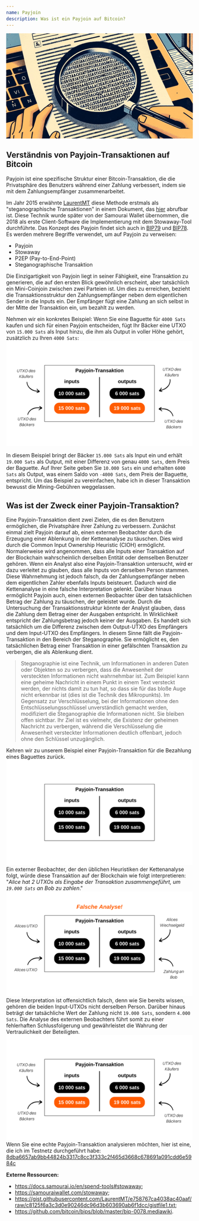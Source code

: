 ```yaml
---
name: Payjoin
description: Was ist ein Payjoin auf Bitcoin?
---
```

![Payjoin-Vorschaubild - Steganographie](assets/cover.jpeg)

## Verständnis von Payjoin-Transaktionen auf Bitcoin

Payjoin ist eine spezifische Struktur einer Bitcoin-Transaktion, die die Privatsphäre des Benutzers während einer Zahlung verbessert, indem sie mit dem Zahlungsempfänger zusammenarbeitet.

Im Jahr 2015 erwähnte [LaurentMT](https://twitter.com/LaurentMT) diese Methode erstmals als "steganographische Transaktionen" in einem Dokument, das [hier](https://gist.githubusercontent.com/LaurentMT/e758767ca4038ac40aaf/raw/c8125f6a3c3d0e90246dc96d3b603690ab6f1dcc/gistfile1.txt) abrufbar ist. Diese Technik wurde später von der Samourai Wallet übernommen, die 2018 als erste Client-Software die Implementierung mit dem Stowaway-Tool durchführte. Das Konzept des Payjoin findet sich auch in [BIP79](https://github.com/bitcoin/bips/blob/master/bip-0079.mediawiki) und [BIP78](https://github.com/bitcoin/bips/blob/master/bip-0078.mediawiki). Es werden mehrere Begriffe verwendet, um auf Payjoin zu verweisen:
- Payjoin
- Stowaway
- P2EP (Pay-to-End-Point)
- Steganographische Transaktion

Die Einzigartigkeit von Payjoin liegt in seiner Fähigkeit, eine Transaktion zu generieren, die auf den ersten Blick gewöhnlich erscheint, aber tatsächlich ein Mini-Coinjoin zwischen zwei Parteien ist. Um dies zu erreichen, bezieht die Transaktionsstruktur den Zahlungsempfänger neben dem eigentlichen Sender in die Inputs ein. Der Empfänger fügt eine Zahlung an sich selbst in der Mitte der Transaktion ein, um bezahlt zu werden.

Nehmen wir ein konkretes Beispiel: Wenn Sie eine Baguette für `4000 Sats` kaufen und sich für einen Payjoin entscheiden, fügt Ihr Bäcker eine UTXO von `15.000 Sats` als Input hinzu, die ihm als Output in voller Höhe gehört, zusätzlich zu Ihren `4000 Sats`:
![Diagramm einer Payjoin-Transaktion](assets/de/1.png)

In diesem Beispiel bringt der Bäcker `15.000 Sats` als Input ein und erhält `19.000 Sats` als Output, mit einer Differenz von genau `4000 Sats`, dem Preis der Baguette. Auf Ihrer Seite geben Sie `10.000 Sats` ein und erhalten `6000 Sats` als Output, was einem Saldo von `-4000 Sats`, dem Preis der Baguette, entspricht. Um das Beispiel zu vereinfachen, habe ich in dieser Transaktion bewusst die Mining-Gebühren weggelassen.

## Was ist der Zweck einer Payjoin-Transaktion?

Eine Payjoin-Transaktion dient zwei Zielen, die es den Benutzern ermöglichen, die Privatsphäre ihrer Zahlung zu verbessern.
Zunächst einmal zielt Payjoin darauf ab, einen externen Beobachter durch die Erzeugung einer Ablenkung in der Kettenanalyse zu täuschen. Dies wird durch die Common Input Ownership Heuristic (CIOH) ermöglicht. Normalerweise wird angenommen, dass alle Inputs einer Transaktion auf der Blockchain wahrscheinlich derselben Entität oder demselben Benutzer gehören. Wenn ein Analyst also eine Payjoin-Transaktion untersucht, wird er dazu verleitet zu glauben, dass alle Inputs von derselben Person stammen. Diese Wahrnehmung ist jedoch falsch, da der Zahlungsempfänger neben dem eigentlichen Zahler ebenfalls Inputs beisteuert. Dadurch wird die Kettenanalyse in eine falsche Interpretation gelenkt.
Darüber hinaus ermöglicht Payjoin auch, einen externen Beobachter über den tatsächlichen Betrag der Zahlung zu täuschen, der geleistet wurde. Durch die Untersuchung der Transaktionsstruktur könnte der Analyst glauben, dass die Zahlung dem Betrag einer der Ausgaben entspricht. In Wirklichkeit entspricht der Zahlungsbetrag jedoch keiner der Ausgaben. Es handelt sich tatsächlich um die Differenz zwischen dem Output-UTXO des Empfängers und dem Input-UTXO des Empfängers. In diesem Sinne fällt die Payjoin-Transaktion in den Bereich der Steganographie. Sie ermöglicht es, den tatsächlichen Betrag einer Transaktion in einer gefälschten Transaktion zu verbergen, die als Ablenkung dient.

> Steganographie ist eine Technik, um Informationen in anderen Daten oder Objekten so zu verbergen, dass die Anwesenheit der versteckten Informationen nicht wahrnehmbar ist. Zum Beispiel kann eine geheime Nachricht in einem Punkt in einem Text versteckt werden, der nichts damit zu tun hat, so dass sie für das bloße Auge nicht erkennbar ist (dies ist die Technik des Mikropunkts). Im Gegensatz zur Verschlüsselung, bei der Informationen ohne den Entschlüsselungsschlüssel unverständlich gemacht werden, modifiziert die Steganographie die Informationen nicht. Sie bleiben offen sichtbar. Ihr Ziel ist es vielmehr, die Existenz der geheimen Nachricht zu verbergen, während die Verschlüsselung die Anwesenheit versteckter Informationen deutlich offenbart, jedoch ohne den Schlüssel unzugänglich.

Kehren wir zu unserem Beispiel einer Payjoin-Transaktion für die Bezahlung eines Baguettes zurück.
![Payjoin-Transaktionsschema von außen](assets/de/2.png)
Ein externer Beobachter, der den üblichen Heuristiken der Kettenanalyse folgt, würde diese Transaktion auf der Blockchain wie folgt interpretieren: "*Alice hat 2 UTXOs als Eingabe der Transaktion zusammengeführt, um `19.000 Sats` an Bob zu zahlen*."
![Falsche Interpretation der Payjoin-Transaktion von außen](assets/de/3.png)
Diese Interpretation ist offensichtlich falsch, denn wie Sie bereits wissen, gehören die beiden Input-UTXOs nicht derselben Person. Darüber hinaus beträgt der tatsächliche Wert der Zahlung nicht `19.000 Sats`, sondern `4.000 Sats`. Die Analyse des externen Beobachters führt somit zu einer fehlerhaften Schlussfolgerung und gewährleistet die Wahrung der Vertraulichkeit der Beteiligten.![Payjoin-Transaktionsdiagramm](assets/de/1.png)
Wenn Sie eine echte Payjoin-Transaktion analysieren möchten, hier ist eine, die ich im Testnetz durchgeführt habe: [8dba6657ab9bb44824b3317c8cc3f333c2f465d3668c678691a091cdd6e5984c](https://mempool.space/fr/testnet/tx/8dba6657ab9bb44824b3317c8cc3f333c2f465d3668c678691a091cdd6e5984c)

**Externe Ressourcen:**
- https://docs.samourai.io/en/spend-tools#stowaway;
- https://samouraiwallet.com/stowaway;
- https://gist.githubusercontent.com/LaurentMT/e758767ca4038ac40aaf/raw/c8125f6a3c3d0e90246dc96d3b603690ab6f1dcc/gistfile1.txt;
- https://github.com/bitcoin/bips/blob/master/bip-0078.mediawiki.
